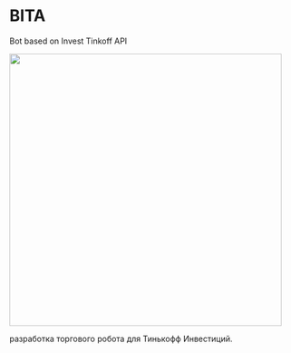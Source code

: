# BITA
Bot based on Invest Tinkoff API

<img src="https://user-images.githubusercontent.com/45198512/166443225-95b11298-856a-43e2-a64c-84407e48debe.png" width="480">

разработка торгового робота для Тинькофф Инвестиций. 
